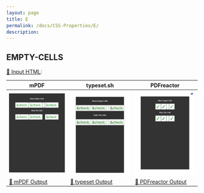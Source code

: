 ```yaml
---
layout: page
title: E
permalink: /docs/CSS-Properties/E/
description: 
---
```




## EMPTY-CELLS

[📄 Input HTML](/html/CSS%20Properties/E/empty-cells.html):

| mPDF | typeset.sh | PDFreactor |
|---------|---------|---------|
| ![mPDF Preview](mpdf__html_CSS_Properties_E_empty-cells.html.png) | ![typeset Preview](typeset__html_CSS_Properties_E_empty-cells.html.png) | ![PDFreactor Preview](pdfreactor__html_CSS_Properties_E_empty-cells.html.png) |
| [📕 mPDF Output](mpdf__html_CSS_Properties_E_empty-cells.html.pdf) | [📕 typeset Output](typeset__html_CSS_Properties_E_empty-cells.html.pdf) | [📕 PDFreactor Output](pdfreactor__html_CSS_Properties_E_empty-cells.html.pdf) |


